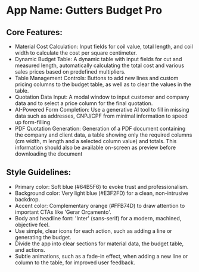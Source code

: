 # **App Name**: Gutters Budget Pro

## Core Features:

- Material Cost Calculation: Input fields for coil value, total length, and coil width to calculate the cost per square centimeter.
- Dynamic Budget Table: A dynamic table with input fields for cut and measured length, automatically calculating the total cost and various sales prices based on predefined multipliers.
- Table Management Controls: Buttons to add new lines and custom pricing columns to the budget table, as well as to clear the values in the table.
- Quotation Data Input: A modal window to input customer and company data and to select a price column for the final quotation.
- AI-Powered Form Completion: Use a generative AI tool to fill in missing data such as addresses, CNPJ/CPF from minimal information to speed up form-filling
- PDF Quotation Generation: Generation of a PDF document containing the company and client data, a table showing only the required columns (cm width, m length and a selected column value) and totals. This information should also be available on-screen as preview before downloading the document

## Style Guidelines:

- Primary color: Soft blue (#64B5F6) to evoke trust and professionalism.
- Background color: Very light blue (#E3F2FD) for a clean, non-intrusive backdrop.
- Accent color: Complementary orange (#FFB74D) to draw attention to important CTAs like 'Gerar Orçamento'.
- Body and headline font: 'Inter' (sans-serif) for a modern, machined, objective feel.
- Use simple, clear icons for each action, such as adding a line or generating the budget.
- Divide the app into clear sections for material data, the budget table, and actions.
- Subtle animations, such as a fade-in effect, when adding a new line or column to the table, for improved user feedback.